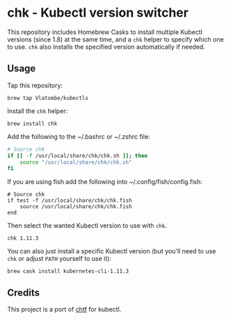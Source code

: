 # chk - Kubectl version switcher

This repository includes Homebrew Casks to install multiple Kubectl versions (since 1.8) at the same time, and a `chk` helper to specify which one to use. `chk` also installs the specified version automatically if needed.

## Usage

Tap this repository:

    brew tap Vlatombe/kubectls

Install the `chk` helper:

    brew install chk

Add the following to the ~/.bashrc or ~/.zshrc file:

```bash
# Source chk
if [[ -f /usr/local/share/chk/chk.sh ]]; then
    source "/usr/local/share/chk/chk.sh"
fi
```

If you are using fish add the following into ~/.config/fish/config.fish:

```fish
# Source chk
if test -f /usr/local/share/chk/chk.fish
    source /usr/local/share/chk/chk.fish
end
```

Then select the wanted Kubectl version to use with `chk`.

    chk 1.11.3

You can also just install a specific Kubectl version (but you'll need to use `chk` or adjust `PATH` yourself to use it):

    brew cask install kubernetes-cli-1.11.3

## Credits

This project is a port of [chtf](https://github.com/Yleisradio/homebrew-terraforms) for kubectl.
